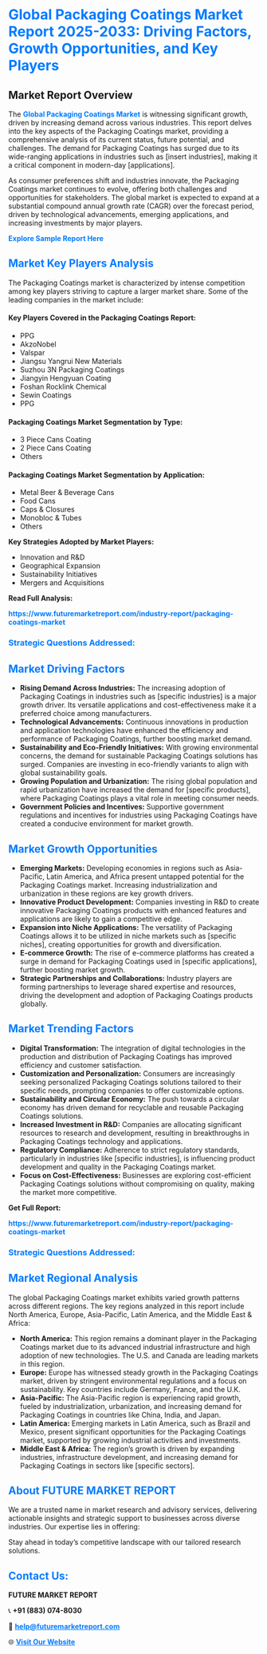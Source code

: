 <h1 style="color: #007BFF;">Global Packaging Coatings Market Report 2025-2033: Driving Factors, Growth Opportunities, and Key Players</h1>

<section id="overview">
<h2>Market Report Overview</h2>
<p>The <a href="https://www.futuremarketreport.com/industry-report/packaging-coatings-market" style="color: #007BFF; text-decoration: none;"><strong>Global Packaging Coatings Market</strong></a> is witnessing significant growth, driven by increasing demand across various industries. This report delves into the key aspects of the Packaging Coatings market, providing a comprehensive analysis of its current status, future potential, and challenges. The demand for Packaging Coatings has surged due to its wide-ranging applications in industries such as [insert industries], making it a critical component in modern-day [applications].</p>
<p>As consumer preferences shift and industries innovate, the Packaging Coatings market continues to evolve, offering both challenges and opportunities for stakeholders. The global market is expected to expand at a substantial compound annual growth rate (CAGR) over the forecast period, driven by technological advancements, emerging applications, and increasing investments by major players.</p>
</section>

<section id="overview">
<p><a href="https://www.futuremarketreport.com/request-sample/reportId=27097" style="color: #007BFF; text-decoration: none;"><strong>Explore Sample Report Here</strong></a></p>
</section>

<section id="key-players">
<h2 style="color: #007BFF;">Market Key Players Analysis</h2>
<p>The Packaging Coatings market is characterized by intense competition among key players striving to capture a larger market share. Some of the leading companies in the market include:</p>
<h4>Key Players Covered in the Packaging Coatings Report:</h4>
<ul><li>PPG</li><li>AkzoNobel</li><li>Valspar</li><li>Jiangsu Yangrui New Materials</li><li>Suzhou 3N Packaging Coatings</li><li>Jiangyin Hengyuan Coating</li><li>Foshan Rocklink Chemical</li><li>Sewin Coatings</li><li>PPG</li></ul>
<h4>Packaging Coatings Market Segmentation by Type:</h4>
<ul><li>3 Piece Cans Coating</li><li>2 Piece Cans Coating</li><li>Others</li></ul>

<h4>Packaging Coatings Market Segmentation by Application:</h4>
<ul><li>Metal Beer &amp; Beverage Cans</li><li>Food Cans</li><li>Caps &amp; Closures</li><li>Monobloc &amp; Tubes</li><li>Others</li></ul>
<p><strong>Key Strategies Adopted by Market Players:</strong></p>
<ul>
<li>Innovation and R&D</li>
<li>Geographical Expansion</li>
<li>Sustainability Initiatives</li>
<li>Mergers and Acquisitions</li>
</ul>
</section>

<section>
<p><strong>Read Full Analysis: </strong></p><a href="https://www.futuremarketreport.com/industry-report/packaging-coatings-market" style="color: #007BFF; text-decoration: none;"><strong>https://www.futuremarketreport.com/industry-report/packaging-coatings-market</strong></a>
<h3 style="color: #007BFF;">Strategic Questions Addressed:</h3>
</section>

<section id="driving-factors">
<h2 style="color: #007BFF;">Market Driving Factors</h2>
<ul>
<li><strong>Rising Demand Across Industries:</strong> The increasing adoption of Packaging Coatings in industries such as [specific industries] is a major growth driver. Its versatile applications and cost-effectiveness make it a preferred choice among manufacturers.</li>
<li><strong>Technological Advancements:</strong> Continuous innovations in production and application technologies have enhanced the efficiency and performance of Packaging Coatings, further boosting market demand.</li>
<li><strong>Sustainability and Eco-Friendly Initiatives:</strong> With growing environmental concerns, the demand for sustainable Packaging Coatings solutions has surged. Companies are investing in eco-friendly variants to align with global sustainability goals.</li>
<li><strong>Growing Population and Urbanization:</strong> The rising global population and rapid urbanization have increased the demand for [specific products], where Packaging Coatings plays a vital role in meeting consumer needs.</li>
<li><strong>Government Policies and Incentives:</strong> Supportive government regulations and incentives for industries using Packaging Coatings have created a conducive environment for market growth.</li>
</ul>
</section>

<section id="growth-opportunities">
<h2 style="color: #007BFF;">Market Growth Opportunities</h2>
<ul>
<li><strong>Emerging Markets:</strong> Developing economies in regions such as Asia-Pacific, Latin America, and Africa present untapped potential for the Packaging Coatings market. Increasing industrialization and urbanization in these regions are key growth drivers.</li>
<li><strong>Innovative Product Development:</strong> Companies investing in R&D to create innovative Packaging Coatings products with enhanced features and applications are likely to gain a competitive edge.</li>
<li><strong>Expansion into Niche Applications:</strong> The versatility of Packaging Coatings allows it to be utilized in niche markets such as [specific niches], creating opportunities for growth and diversification.</li>
<li><strong>E-commerce Growth:</strong> The rise of e-commerce platforms has created a surge in demand for Packaging Coatings used in [specific applications], further boosting market growth.</li>
<li><strong>Strategic Partnerships and Collaborations:</strong> Industry players are forming partnerships to leverage shared expertise and resources, driving the development and adoption of Packaging Coatings products globally.</li>
</ul>
</section>

<section id="trending-factors">
<h2 style="color: #007BFF;">Market Trending Factors</h2>
<ul>
<li><strong>Digital Transformation:</strong> The integration of digital technologies in the production and distribution of Packaging Coatings has improved efficiency and customer satisfaction.</li>
<li><strong>Customization and Personalization:</strong> Consumers are increasingly seeking personalized Packaging Coatings solutions tailored to their specific needs, prompting companies to offer customizable options.</li>
<li><strong>Sustainability and Circular Economy:</strong> The push towards a circular economy has driven demand for recyclable and reusable Packaging Coatings solutions.</li>
<li><strong>Increased Investment in R&D:</strong> Companies are allocating significant resources to research and development, resulting in breakthroughs in Packaging Coatings technology and applications.</li>
<li><strong>Regulatory Compliance:</strong> Adherence to strict regulatory standards, particularly in industries like [specific industries], is influencing product development and quality in the Packaging Coatings market.</li>
<li><strong>Focus on Cost-Effectiveness:</strong> Businesses are exploring cost-efficient Packaging Coatings solutions without compromising on quality, making the market more competitive.</li>
</ul>
</section>

<section>
<p><strong>Get Full Report: </strong></p><a href="https://www.futuremarketreport.com/industry-report/packaging-coatings-market" style="color: #007BFF; text-decoration: none;"><strong>https://www.futuremarketreport.com/industry-report/packaging-coatings-market</strong></a>
<h3 style="color: #007BFF;">Strategic Questions Addressed:</h3>
</section>


<section id="regional-analysis">
<h2 style="color: #007BFF;">Market Regional Analysis</h2>
<p>The global Packaging Coatings market exhibits varied growth patterns across different regions. The key regions analyzed in this report include North America, Europe, Asia-Pacific, Latin America, and the Middle East & Africa:</p>
<ul>
<li><strong>North America:</strong> This region remains a dominant player in the Packaging Coatings market due to its advanced industrial infrastructure and high adoption of new technologies. The U.S. and Canada are leading markets in this region.</li>
<li><strong>Europe:</strong> Europe has witnessed steady growth in the Packaging Coatings market, driven by stringent environmental regulations and a focus on sustainability. Key countries include Germany, France, and the U.K.</li>
<li><strong>Asia-Pacific:</strong> The Asia-Pacific region is experiencing rapid growth, fueled by industrialization, urbanization, and increasing demand for Packaging Coatings in countries like China, India, and Japan.</li>
<li><strong>Latin America:</strong> Emerging markets in Latin America, such as Brazil and Mexico, present significant opportunities for the Packaging Coatings market, supported by growing industrial activities and investments.</li>
<li><strong>Middle East & Africa:</strong> The region’s growth is driven by expanding industries, infrastructure development, and increasing demand for Packaging Coatings in sectors like [specific sectors].</li>
</ul>
</section>

<footer>
<h2 style="color: #007BFF;">About FUTURE MARKET REPORT</h2>
<p>We are a trusted name in market research and advisory services, delivering actionable insights and strategic support to businesses across diverse industries. Our expertise lies in offering:</p>

<p>Stay ahead in today’s competitive landscape with our tailored research solutions.</p>

<h2 style="color: #007BFF;">Contact Us:</h2>
<p><strong>FUTURE MARKET REPORT</strong></p>
<p>📞 <strong>+91 (883) 074-8030</strong></p>
<p>📧 <strong><a href="mailto:help@futuremarketreport.com" style="color: #007BFF;">help@futuremarketreport.com</a></strong></p>
<p>🌐 <strong><a href="https://www.futuremarketreport.com/" style="color: #007BFF;">Visit Our Website</a></strong></p>
</footer>